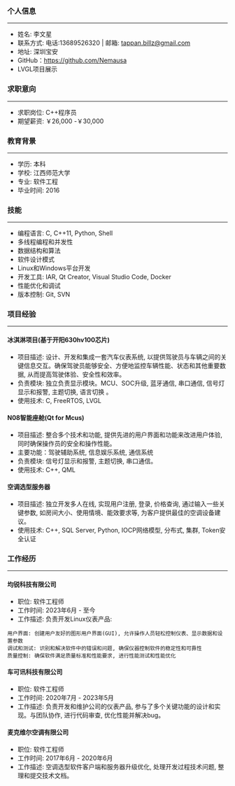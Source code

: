 ### 个人信息
--------------------------
- 姓名: 李文星
- 联系方式: 电话:13689526320 | 邮箱: tappan.billz@gmail.com 
- 地址: 深圳宝安
- GitHub：https://github.com/Nemausa
- LVGL项目展示

### 求职意向
--------------------------
- 求职岗位: C++程序员
- 期望薪资: ￥26,000 -￥30,000

### 教育背景
--------------------------
- 学历: 本科
- 学校: 江西师范大学
- 专业: 软件工程
- 毕业时间: 2016

### 技能
--------------------------
- 编程语言: C, C++11, Python, Shell
- 多线程编程和并发性
- 数据结构和算法
- 软件设计模式
- Linux和Windows平台开发
- 开发工具: IAR, Qt Creator, Visual Studio Code, Docker
- 性能优化和调试
- 版本控制: Git, SVN

### 项目经验
--------------------------
#### 冰淇淋项目(基于开阳630hv100芯片)
- 项目描述: 设计、开发和集成一套汽车仪表系统, 以提供驾驶员与车辆之间的关键信息交互。确保驾驶员能够安全、方便地监控车辆性能、状态和其他重要数据, 从而提高驾驶体验、安全性和效率。
- 负责模块: 独立负责显示模块。MCU、SOC升级, 蓝牙通信, 串口通信, 信号灯显示和报警, 主题切换, 语言切换 。
- 使用技术: C, FreeRTOS, LVGL

#### N08智能座舱(Qt for Mcus)
- 项目描述: 整合多个技术和功能, 提供先进的用户界面和功能来改进用户体验, 同时确保操作员的安全和操作性能。
- 主要功能：驾驶辅助系统,  信息娱乐系统,  通信系统
- 负责模块: 信号灯显示和报警, 主题切换, 串口通信。
- 使用技术: C++, QML

#### 空调选型服务器
- 项目描述: 独立开发多人在线, 实现用户注册, 登录, 价格查询, 通过输入一些关键参数, 如房间大小、使用情境、能效要求等, 为客户提供最佳的空调设备建议。
- 使用技术: C++, SQL Server, Python, IOCP网络模型, 分布式, 集群, Token安全认证


### 工作经历
--------------------------
#### 均锐科技有限公司
- 职位: 软件工程师
- 工作时间: 2023年6月 - 至今
- 工作描述: 负责开发Linux仪表产品:
```
用户界面: 创建用户友好的图形用户界面(GUI), 允许操作人员轻松控制仪表、显示数据和设置参数
调试和测试: 识别和解决软件中的错误和问题, 确保仪器控制软件的稳定性和可靠性 
质量控制: 确保软件满足质量标准和性能要求, 进行性能测试和性能优化 
```

#### 车可讯科技有限公司
- 职位: 软件工程师
- 工作时间: 2020年7月 - 2023年5月
- 工作描述: 负责开发和维护公司的仪表产品, 参与了多个关键功能的设计和实现。与团队协作, 进行代码审查, 优化性能并解决bug。

#### 麦克维尔空调有限公司
- 职位: 软件工程师
- 工作时间: 2017年6月 - 2020年6月
- 工作描述: 空调选型软件客户端和服务器升级优化, 处理开发过程技术问题, 整理和提交技术文档。